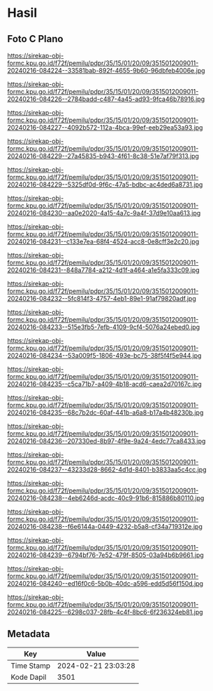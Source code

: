 # Hasil

## Foto C Plano

https://sirekap-obj-formc.kpu.go.id/f72f/pemilu/pdpr/35/15/01/20/09/3515012009011-20240216-084224--33581bab-892f-4655-9b60-96dbfeb4006e.jpg

https://sirekap-obj-formc.kpu.go.id/f72f/pemilu/pdpr/35/15/01/20/09/3515012009011-20240216-084226--2784badd-c487-4a45-ad93-9fca46b78916.jpg

https://sirekap-obj-formc.kpu.go.id/f72f/pemilu/pdpr/35/15/01/20/09/3515012009011-20240216-084227--4092b572-112a-4bca-99ef-eeb29ea53a93.jpg

https://sirekap-obj-formc.kpu.go.id/f72f/pemilu/pdpr/35/15/01/20/09/3515012009011-20240216-084229--27a45835-b943-4f61-8c38-51e7af79f313.jpg

https://sirekap-obj-formc.kpu.go.id/f72f/pemilu/pdpr/35/15/01/20/09/3515012009011-20240216-084229--5325df0d-9f6c-47a5-bdbc-ac4ded6a8731.jpg

https://sirekap-obj-formc.kpu.go.id/f72f/pemilu/pdpr/35/15/01/20/09/3515012009011-20240216-084230--aa0e2020-4a15-4a7c-9a4f-37d9e10aa613.jpg

https://sirekap-obj-formc.kpu.go.id/f72f/pemilu/pdpr/35/15/01/20/09/3515012009011-20240216-084231--c133e7ea-68f4-4524-acc8-0e8cff3e2c20.jpg

https://sirekap-obj-formc.kpu.go.id/f72f/pemilu/pdpr/35/15/01/20/09/3515012009011-20240216-084231--848a7784-a212-4d1f-a464-a1e5fa333c09.jpg

https://sirekap-obj-formc.kpu.go.id/f72f/pemilu/pdpr/35/15/01/20/09/3515012009011-20240216-084232--5fc814f3-4757-4eb1-89e1-91af79820adf.jpg

https://sirekap-obj-formc.kpu.go.id/f72f/pemilu/pdpr/35/15/01/20/09/3515012009011-20240216-084233--515e3fb5-7efb-4109-9cf4-5076a24ebed0.jpg

https://sirekap-obj-formc.kpu.go.id/f72f/pemilu/pdpr/35/15/01/20/09/3515012009011-20240216-084234--53a009f5-1806-493e-bc75-38f5f4f5e944.jpg

https://sirekap-obj-formc.kpu.go.id/f72f/pemilu/pdpr/35/15/01/20/09/3515012009011-20240216-084235--c5ca71b7-a409-4b18-acd6-caea2d70167c.jpg

https://sirekap-obj-formc.kpu.go.id/f72f/pemilu/pdpr/35/15/01/20/09/3515012009011-20240216-084235--68c7b2dc-60af-441b-a6a8-b17a4b48230b.jpg

https://sirekap-obj-formc.kpu.go.id/f72f/pemilu/pdpr/35/15/01/20/09/3515012009011-20240216-084236--207330ed-8b97-4f9e-9a24-4edc77ca8433.jpg

https://sirekap-obj-formc.kpu.go.id/f72f/pemilu/pdpr/35/15/01/20/09/3515012009011-20240216-084237--43233d28-8662-4d1d-8401-b3833aa5c4cc.jpg

https://sirekap-obj-formc.kpu.go.id/f72f/pemilu/pdpr/35/15/01/20/09/3515012009011-20240216-084238--4eb6246d-acdc-40c9-91b6-815886b80110.jpg

https://sirekap-obj-formc.kpu.go.id/f72f/pemilu/pdpr/35/15/01/20/09/3515012009011-20240216-084238--f6e6144a-0449-4232-b5a8-cf34a719312e.jpg

https://sirekap-obj-formc.kpu.go.id/f72f/pemilu/pdpr/35/15/01/20/09/3515012009011-20240216-084239--6794bf76-7e52-479f-8505-03a94b6b9661.jpg

https://sirekap-obj-formc.kpu.go.id/f72f/pemilu/pdpr/35/15/01/20/09/3515012009011-20240216-084240--ed16f0c6-5b0b-40dc-a596-edd5d56f150d.jpg

https://sirekap-obj-formc.kpu.go.id/f72f/pemilu/pdpr/35/15/01/20/09/3515012009011-20240216-084225--6298c037-28fb-4c4f-8bc6-6f236324eb81.jpg


## Metadata

| Key        | Value               |
| ---------- | ------------------- |
| Time Stamp | 2024-02-21 23:03:28 |
| Kode Dapil | 3501                |



